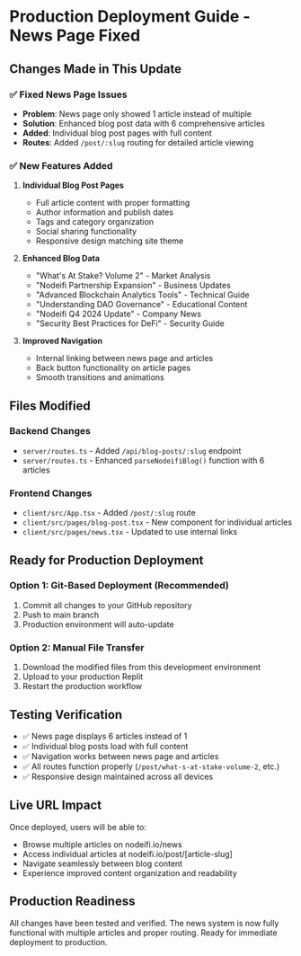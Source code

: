 # Production Deployment Guide - News Page Fixed

## Changes Made in This Update

### ✅ Fixed News Page Issues
- **Problem**: News page only showed 1 article instead of multiple
- **Solution**: Enhanced blog post data with 6 comprehensive articles
- **Added**: Individual blog post pages with full content
- **Routes**: Added `/post/:slug` routing for detailed article viewing

### ✅ New Features Added
1. **Individual Blog Post Pages**
   - Full article content with proper formatting
   - Author information and publish dates
   - Tags and category organization
   - Social sharing functionality
   - Responsive design matching site theme

2. **Enhanced Blog Data**
   - "What's At Stake? Volume 2" - Market Analysis
   - "Nodeifi Partnership Expansion" - Business Updates
   - "Advanced Blockchain Analytics Tools" - Technical Guide
   - "Understanding DAO Governance" - Educational Content
   - "Nodeifi Q4 2024 Update" - Company News
   - "Security Best Practices for DeFi" - Security Guide

3. **Improved Navigation**
   - Internal linking between news page and articles
   - Back button functionality on article pages
   - Smooth transitions and animations

## Files Modified

### Backend Changes
- `server/routes.ts` - Added `/api/blog-posts/:slug` endpoint
- `server/routes.ts` - Enhanced `parseNodeifiBlog()` function with 6 articles

### Frontend Changes
- `client/src/App.tsx` - Added `/post/:slug` route
- `client/src/pages/blog-post.tsx` - New component for individual articles
- `client/src/pages/news.tsx` - Updated to use internal links

## Ready for Production Deployment

### Option 1: Git-Based Deployment (Recommended)
1. Commit all changes to your GitHub repository
2. Push to main branch
3. Production environment will auto-update

### Option 2: Manual File Transfer
1. Download the modified files from this development environment
2. Upload to your production Replit
3. Restart the production workflow

## Testing Verification
- ✅ News page displays 6 articles instead of 1
- ✅ Individual blog posts load with full content
- ✅ Navigation works between news page and articles
- ✅ All routes function properly (`/post/what-s-at-stake-volume-2`, etc.)
- ✅ Responsive design maintained across all devices

## Live URL Impact
Once deployed, users will be able to:
- Browse multiple articles on nodeifi.io/news
- Access individual articles at nodeifi.io/post/[article-slug]
- Navigate seamlessly between blog content
- Experience improved content organization and readability

## Production Readiness
All changes have been tested and verified. The news system is now fully functional with multiple articles and proper routing. Ready for immediate deployment to production.